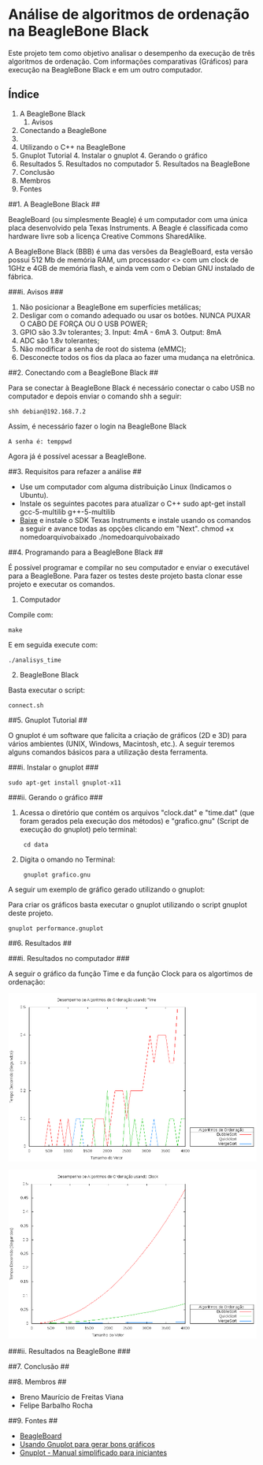 # Análise de algoritmos de ordenação na BeagleBone Black #

Este projeto tem como objetivo analisar o desempenho da execução de três algoritmos de ordenação. Com informações comparativas (Gráficos) para execução na BeagleBone Black e em um outro computador.

## Índice ##

1. A BeagleBone Black
	1. Avisos
2. Conectando a BeagleBone
3. 
4. Utilizando o C++ na BeagleBone
5. Gnuplot Tutorial
	4. Instalar o gnuplot
	4. Gerando o gráfico
6. Resultados
	5. Resultados no computador
	5. Resultados na BeagleBone
7. Conclusão
8. Membros
9. Fontes

##1. A BeagleBone Black ##

BeagleBoard (ou simplesmente Beagle) é um computador com uma única placa desenvolvido pela Texas Instruments. A Beagle é classificada como hardware livre sob a licença Creative Commons SharedAlike.

A BeagleBone Black (BBB) é uma das versões da BeagleBoard, esta versão possui 512 Mb de memória RAM, um processador <> com um clock de 1GHz e 4GB de memória flash, e ainda vem com o Debian GNU instalado de fábrica.

###i. Avisos ###

1. Não posicionar a BeagleBone em superfícies metálicas;
2. Desligar com o comando adequado ou usar os botões. NUNCA PUXAR
O CABO DE FORÇA OU O USB POWER;
3. GPIO são 3.3v tolerantes;
	3. Input: 4mA - 6mA
	3. Output: 8mA
4. ADC são 1.8v tolerantes;
5. Não modificar a senha de root do sistema (eMMC);
6. Desconecte todos os fios da placa ao fazer uma mudança na eletrônica.

##2. Conectando com a BeagleBone Black ##

Para se conectar à BeagleBone Black é necessário conectar o cabo USB no computador e depois enviar o comando shh a seguir:

	shh debian@192.168.7.2

Assim, é necessário fazer o login na BeagleBone Black

	A senha é: temppwd

Agora já é possível acessar a BeagleBone.

##3. Requisitos para refazer a análise ##

* Use um computador com alguma distribuição Linux (Indicamos o Ubuntu).
* Instale os seguintes pacotes para atualizar o C++
	sudo apt-get install gcc-5-multilib g++-5-multilib
* [Baixe](http://goo.gl/q8zaor) e instale o SDK Texas Instruments e instale usando os comandos a seguir e avance todas as opções clicando em "Next".
	chmod +x nomedoarquivobaixado
	./nomedoarquivobaixado

##4. Programando para a BeagleBone Black ##

É possível programar e compilar no seu computador e enviar o executável para a BeagleBone. Para fazer os testes deste projeto basta clonar esse projeto e executar os comandos.

1. Computador

Compile com:

	make

E em seguida execute com:

	./analisys_time

2. BeagleBone Black

Basta executar o script:

	connect.sh

##5. Gnuplot Tutorial ##

O gnuplot é um software que falicita a criação de gráficos (2D e 3D) para vários ambientes (UNIX, Windows, Macintosh, etc.). A seguir teremos alguns comandos básicos para a utilização desta ferramenta.

###i. Instalar o gnuplot ###

	sudo apt-get install gnuplot-x11

###ii. Gerando o gráfico ###

1. Acessa o diretório que contém os arquivos "clock.dat" e "time.dat" (que foram gerados pela execução dos métodos) e "grafico.gnu" (Script de execução do gnuplot) pelo terminal:
		
		cd data
	
2. Digita o omando no Terminal:

		gnuplot grafico.gnu

A seguir um exemplo de gráfico gerado utilizando o gnuplot:

Para criar os gráficos basta executar o gnuplot utilizando o script gnuplot deste projeto.

	gnuplot performance.gnuplot

##6. Resultados ##

###i. Resultados no computador ###

A seguir o gráfico da função Time e da função Clock para os algortimos de ordenação:

![Time](data/time.png?raw=true "Gráfico de Time")

![Clock](data/clock.png?raw=true "Gráfico de Clock")

###ii. Resultados na BeagleBone ###

##7. Conclusão ##

##8. Membros ##

* Breno Maurício de Freitas Viana
* Felipe Barbalho Rocha

##9. Fontes ##

* [BeagleBoard](https://pt.wikipedia.org/wiki/BeagleBoard)
* [Usando Gnuplot para gerar bons gráficos](http://www.dicas-l.com.br/arquivo/usando_gnuplot_para_gerar_bons_graficos.php)
* [Gnuplot - Manual simplificado para iniciantes](http://www.ebah.com.br/content/ABAAAgUS4AF/gnuplot-manual-simplificado-iniciantes?part=1)

